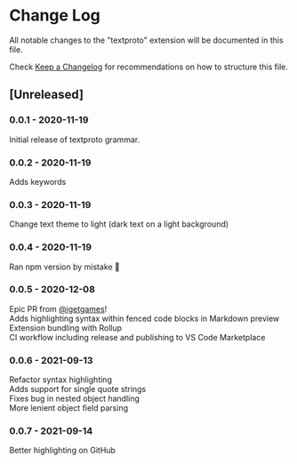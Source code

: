 # Change Log

All notable changes to the "textproto" extension will be documented in this file.

Check [Keep a Changelog](http://keepachangelog.com/) for recommendations on how to structure this file.

## [Unreleased]

### 0.0.1 - 2020-11-19

Initial release of textproto grammar.

### 0.0.2 - 2020-11-19

Adds keywords

### 0.0.3 - 2020-11-19

Change text theme to light (dark text on a light background)

### 0.0.4 - 2020-11-19

Ran npm version by mistake :rocket:

### 0.0.5 - 2020-12-08

Epic PR from [@igetgames](https://github.com/thejustinwalsh/textproto-grammar/pull/5)!  
Adds highlighting syntax within fenced code blocks in Markdown preview  
Extension bundling with Rollup  
CI workflow including release and publishing to VS Code Marketplace

### 0.0.6 - 2021-09-13

Refactor syntax highlighting  
Adds support for single quote strings  
Fixes bug in nested object handling  
More lenient object field parsing  

### 0.0.7 - 2021-09-14

Better highlighting on GitHub  